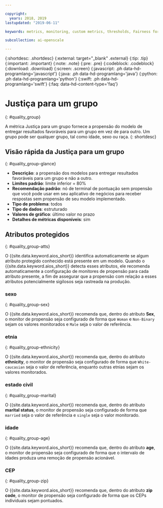 ```yaml
---

copyright:
  years: 2018, 2019
lastupdated: "2019-06-11"

keywords: metrics, monitoring, custom metrics, thresholds, Fairness for a group, sex, age, race

subcollection: ai-openscale

---
```


{:shortdesc: .shortdesc}
{:external: target="_blank" .external}
{:tip: .tip}
{:important: .important}
{:note: .note}
{:pre: .pre}
{:codeblock: .codeblock}
{:download: .download}
{:screen: .screen}
{:javascript: .ph data-hd-programlang='javascript'}
{:java: .ph data-hd-programlang='java'}
{:python: .ph data-hd-programlang='python'}
{:swift: .ph data-hd-programlang='swift'}
{:faq: data-hd-content-type='faq'}

# Justiça para um grupo
{: #quality_group}

A métrica Justiça para um grupo fornece a propensão do modelo de entregar resultados favoráveis para um grupo em vez de para outro. Um grupo pode ser qualquer grupo, tal como idade, sexo ou raça.
{: shortdesc}


## Visão rápida da Justiça para um grupo
{: #quality_group-glance}

- **Descrição**: a propensão dos modelos para entregar resultados favoráveis para um grupo e não a outro.
- **Limites padrão**: limite inferior = 80%
- **Recomendação padrão**: nó de terminal de pontuação sem propensão que você pode usar em seu aplicativo de negócios para receber respostas sem propensão de seu modelo implementado.
- **Tipo de problema**: todos
- **Tipo de dados**: estruturado
- **Valores de gráfico**: último valor no prazo
- **Detalhes de métricas disponíveis**: sim

## Atributos protegidos
{: #quality_group-atts}

O {{site.data.keyword.aios_short}} identifica automaticamente se algum atributo protegido conhecido está presente em um modelo. Quando o {{site.data.keyword.aios_short}} detecta esses atributos, ele recomenda automaticamente a configuração de monitores de propensão para cada atributo presente, a fim de assegurar que a propensão com relação a esses atributos potencialmente sigilosos seja rastreada na produção. 

### sexo
{: #quality_group-sex}

O {{site.data.keyword.aios_short}} recomenda que, dentro do atributo **Sex**, o monitor de propensão seja configurado de forma que `Woman` e `Non-Binary` sejam os valores monitorados e `Male` seja o valor de referência. 

### etnia
{: #quality_group-ethnicity}

O {{site.data.keyword.aios_short}} recomenda que, dentro do atributo **ethnicity**, o monitor de propensão seja configurado de forma que `White-caucasian` seja o valor de referência, enquanto outras etnias sejam os valores monitorados.

### estado civil
{: #quality_group-marital}

O {{site.data.keyword.aios_short}} recomenda que, dentro do atributo **marital status**, o monitor de propensão seja configurado de forma que `married` seja o valor de referência e `single` seja o valor monitorado.

### idade
{: #quality_group-age}

O {{site.data.keyword.aios_short}} recomenda que, dentro do atributo **age**, o monitor de propensão seja configurado de forma que o intervalo de idades produza uma remoção de propensão acionável.

### CEP
{: #quality_group-zip}

O {{site.data.keyword.aios_short}} recomenda que, dentro do atributo **zip code**, o monitor de propensão seja configurado de forma que os CEPs individuais sejam pontuados.
